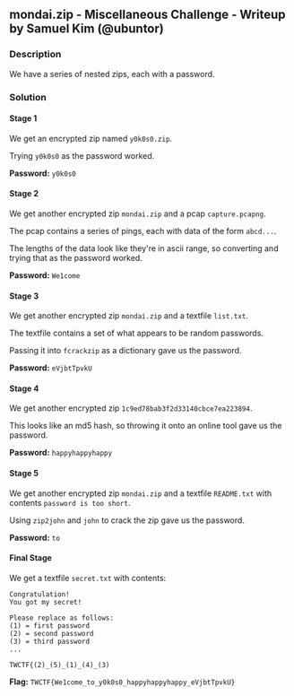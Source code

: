 ## mondai.zip - Miscellaneous Challenge - Writeup by Samuel Kim (@ubuntor)

### Description

We have a series of nested zips, each with a password.

### Solution

#### Stage 1
We get an encrypted zip named `y0k0s0.zip`.

Trying `y0k0s0` as the password worked.

**Password:** `y0k0s0`

#### Stage 2

We get another encrypted zip `mondai.zip` and a pcap `capture.pcapng`.

The pcap contains a series of pings, each with data of the form `abcd...`.

The lengths of the data look like they're in ascii range, so converting and
trying that as the password worked.

**Password:** `We1come`

#### Stage 3

We get another encrypted zip `mondai.zip` and a textfile `list.txt`.

The textfile contains a set of what appears to be random passwords.

Passing it into `fcrackzip` as a dictionary gave us the password.

**Password:** `eVjbtTpvkU`

#### Stage 4

We get another encrypted zip `1c9ed78bab3f2d33140cbce7ea223894`.

This looks like an md5 hash, so throwing it onto an online tool gave us the
password.

**Password:** `happyhappyhappy`

#### Stage 5

We get another encrypted zip `mondai.zip` and a textfile `README.txt` with
contents `password is too short`.

Using `zip2john` and `john` to crack the zip gave us the password.

**Password:** `to`

#### Final Stage

We get a textfile `secret.txt` with contents:

```
Congratulation!
You got my secret!

Please replace as follows:
(1) = first password
(2) = second password
(3) = third password
...

TWCTF{(2)_(5)_(1)_(4)_(3)
```

**Flag:** `TWCTF{We1come_to_y0k0s0_happyhappyhappy_eVjbtTpvkU}`
